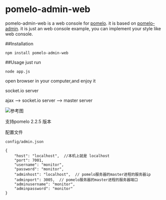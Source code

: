 # pomelo-admin-web
pomelo-admin-web is a web console for [pomelo](https://github.com/NetEase/pomelo). it is based on [pomelo-admin](https://github.com/NetEase/pomelo-admin). it is just an web console example, you can implement your style like web console.      

##Installation
```
npm install pomelo-admin-web  
```
##Usage
just run  
```
node app.js
```

open browser in your computer,and enjoy it 


socket.io server

ajax --> socket.io server --> master server

![参考图](pomelo-admin-web-arch.png)

支持pomelo 2.2.5 版本

配置文件
```
config/admin.json

{
	"host": "localhost",  //本机上就是 localhost 
	"port": 7001,    
	"username": "monitor",
	"password": "monitor",
	"adminhost": "localhost",  // pomelo服务器的master进程的服务器ip
	"adminport": 3005,  // pomelo服务器的master进程的服务器端口
	"adminusername": "monitor",
	"adminpassword": "monitor"
}
```
